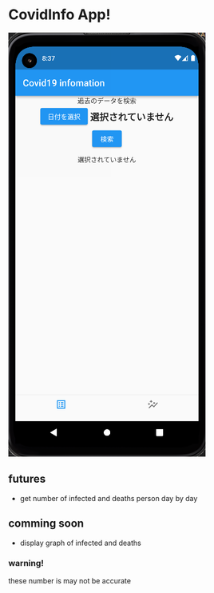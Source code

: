 # CovidInfo App!

![サンプル画像](/assets/saimple_screen.png)

## futures

- get number of infected and deaths person day by day

## comming soon

- display graph of infected and deaths

### warning!

these number is may not be accurate
